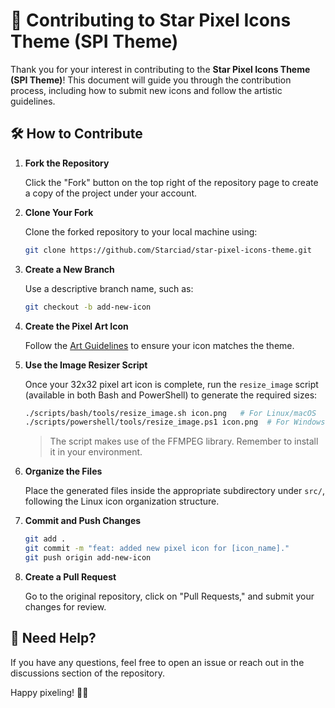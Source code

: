 # 🌟 Contributing to Star Pixel Icons Theme (SPI Theme)

Thank you for your interest in contributing to the **Star Pixel Icons Theme (SPI Theme)**! This document will guide you through the contribution process, including how to submit new icons and follow the artistic guidelines.

## 🛠 How to Contribute

1. **Fork the Repository**

   Click the "Fork" button on the top right of the repository page to create a copy of the project under your account.

2. **Clone Your Fork**

   Clone the forked repository to your local machine using:

   ```sh
   git clone https://github.com/Starciad/star-pixel-icons-theme.git
   ```

3. **Create a New Branch**

   Use a descriptive branch name, such as:

   ```sh
   git checkout -b add-new-icon
   ```

4. **Create the Pixel Art Icon**

   Follow the [Art Guidelines](./ART-GUIDELINES.md) to ensure your icon matches the theme.

5. **Use the Image Resizer Script**

   Once your 32x32 pixel art icon is complete, run the `resize_image` script (available in both Bash and PowerShell) to generate the required sizes:

   ```sh
   ./scripts/bash/tools/resize_image.sh icon.png   # For Linux/macOS
   ./scripts/powershell/tools/resize_image.ps1 icon.png  # For Windows (PowerShell)
   ```

   > The script makes use of the FFMPEG library. Remember to install it in your environment.

6. **Organize the Files**

   Place the generated files inside the appropriate subdirectory under `src/`, following the Linux icon organization structure.

7. **Commit and Push Changes**

   ```sh
   git add .
   git commit -m "feat: added new pixel icon for [icon_name]."
   git push origin add-new-icon
   ```

8. **Create a Pull Request**

   Go to the original repository, click on "Pull Requests," and submit your changes for review.

## 🚀 Need Help?

If you have any questions, feel free to open an issue or reach out in the discussions section of the repository.

Happy pixeling! 🎨✨
